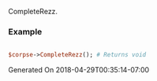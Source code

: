 CompleteRezz.
### Example

```perl

$corpse->CompleteRezz(); # Returns void
```


Generated On 2018-04-29T00:35:14-07:00
